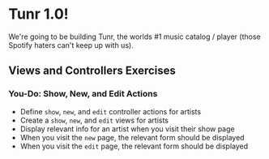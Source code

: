 # Tunr 1.0!

We're going to be building Tunr, the worlds #1 music catalog / player (those
Spotify haters can't keep up with us).

## Views and Controllers Exercises

### You-Do: Show, New, and Edit Actions
- Define `show`, `new`, and `edit` controller actions for artists
- Create a `show`, `new`, and `edit` views for artists
- Display relevant info for an artist when you visit their show page
- When you visit the `new` page, the relevant form should be displayed
- When you visit the `edit` page, the relevant form should be displayed
